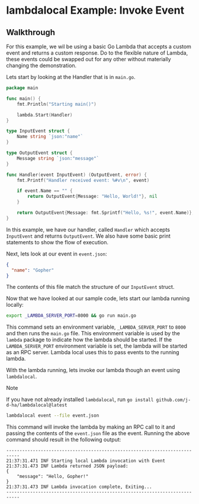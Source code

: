# lambdalocal Example: Invoke Event

## Walkthrough

For this example, we wil be using a basic Go Lambda that accepts a custom event and returns a custom
response. Do to the flexible nature of Lambda, these events could be swapped out for any
other without materially changing the demonstration.

Lets start by looking at the Handler that is in `main.go`.

```go
package main

func main() {
	fmt.Println("Starting main()")

	lambda.Start(Handler)
}

type InputEvent struct {
	Name string `json:"name"`
}

type OutputEvent struct {
	Message string `json:"message"`
}

func Handler(event InputEvent) (OutputEvent, error) {
	fmt.Printf("Handler received event: %#v\n", event)

	if event.Name == "" {
		return OutputEvent{Message: "Hello, World!"}, nil
	}

	return OutputEvent{Message: fmt.Sprintf("Hello, %s!", event.Name)}, nil
}
```

In this example, we have our handler, called `Handler` which accepts `InputEvent` and returns
`OutputEvent`. We also have some basic print statements to show the flow of execution.

Next, lets look at our event in `event.json`:

```json
{
  "name": "Gopher"
}
```

The contents of this file match the structure of our `InputEvent` struct.

Now that we have looked at our sample code, lets start our lambda running locally:

```bash
export _LAMBDA_SERVER_PORT=8000 && go run main.go
```

This command sets an environment variable, `_LAMBDA_SERVER_PORT` to `8000` and then runs the
`main.go` file. This environment variable is used by the `lambda` package to indicate how the lambda
should be started. If the `LAMBDA_SERVER_PORT` environment variable is set, the lambda will be
started as an RPC server. Lambda local uses this to pass events to the running lambda.

With the lambda running, lets invoke our lambda though an event using `lambdalocal`.

> [!NOTE]
> If you have not already installed `lambdalocal`, run
`go install github.com/j-d-ha/lambdalocal@latest`

```bash
lambdalocal event --file event.json
```

This command will invoke the lambda by making an RPC call to it and passing the contents of the
`event.json` file as the event. Running the above command should result in the following output:

```
---------------------------------------------------------------------------
21:37:31.471 INF Starting local Lambda invocation with Event
21:37:31.473 INF Lambda returned JSON payload:
{
    "message": "Hello, Gopher!"
}
21:37:31.473 INF Lambda invocation complete, Exiting...
---------------------------------------------------------------------------
```
